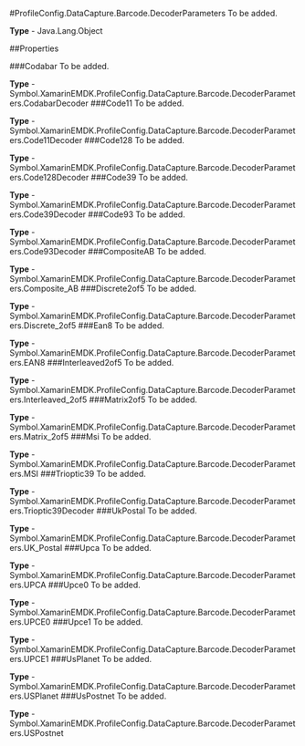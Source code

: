 #ProfileConfig.DataCapture.Barcode.DecoderParameters
To be added.

**Type** - Java.Lang.Object

##Properties

###Codabar
To be added.

**Type** - Symbol.XamarinEMDK.ProfileConfig.DataCapture.Barcode.DecoderParameters.CodabarDecoder
###Code11
To be added.

**Type** - Symbol.XamarinEMDK.ProfileConfig.DataCapture.Barcode.DecoderParameters.Code11Decoder
###Code128
To be added.

**Type** - Symbol.XamarinEMDK.ProfileConfig.DataCapture.Barcode.DecoderParameters.Code128Decoder
###Code39
To be added.

**Type** - Symbol.XamarinEMDK.ProfileConfig.DataCapture.Barcode.DecoderParameters.Code39Decoder
###Code93
To be added.

**Type** - Symbol.XamarinEMDK.ProfileConfig.DataCapture.Barcode.DecoderParameters.Code93Decoder
###CompositeAB
To be added.

**Type** - Symbol.XamarinEMDK.ProfileConfig.DataCapture.Barcode.DecoderParameters.Composite_AB
###Discrete2of5
To be added.

**Type** - Symbol.XamarinEMDK.ProfileConfig.DataCapture.Barcode.DecoderParameters.Discrete_2of5
###Ean8
To be added.

**Type** - Symbol.XamarinEMDK.ProfileConfig.DataCapture.Barcode.DecoderParameters.EAN8
###Interleaved2of5
To be added.

**Type** - Symbol.XamarinEMDK.ProfileConfig.DataCapture.Barcode.DecoderParameters.Interleaved_2of5
###Matrix2of5
To be added.

**Type** - Symbol.XamarinEMDK.ProfileConfig.DataCapture.Barcode.DecoderParameters.Matrix_2of5
###Msi
To be added.

**Type** - Symbol.XamarinEMDK.ProfileConfig.DataCapture.Barcode.DecoderParameters.MSI
###Trioptic39
To be added.

**Type** - Symbol.XamarinEMDK.ProfileConfig.DataCapture.Barcode.DecoderParameters.Trioptic39Decoder
###UkPostal
To be added.

**Type** - Symbol.XamarinEMDK.ProfileConfig.DataCapture.Barcode.DecoderParameters.UK_Postal
###Upca
To be added.

**Type** - Symbol.XamarinEMDK.ProfileConfig.DataCapture.Barcode.DecoderParameters.UPCA
###Upce0
To be added.

**Type** - Symbol.XamarinEMDK.ProfileConfig.DataCapture.Barcode.DecoderParameters.UPCE0
###Upce1
To be added.

**Type** - Symbol.XamarinEMDK.ProfileConfig.DataCapture.Barcode.DecoderParameters.UPCE1
###UsPlanet
To be added.

**Type** - Symbol.XamarinEMDK.ProfileConfig.DataCapture.Barcode.DecoderParameters.USPlanet
###UsPostnet
To be added.

**Type** - Symbol.XamarinEMDK.ProfileConfig.DataCapture.Barcode.DecoderParameters.USPostnet



